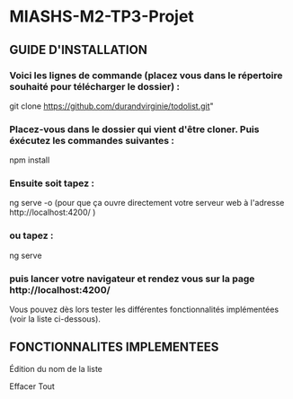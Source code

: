# MIASHS-M2-TP3-Projet

## GUIDE D'INSTALLATION

### Voici les lignes de commande (placez vous dans le répertoire souhaité pour télécharger le dossier) :
  git clone https://github.com/durandvirginie/todolist.git" 

### Placez-vous dans le dossier qui vient d'être cloner. Puis éxécutez les commandes suivantes : 
  npm install
### Ensuite soit tapez :
  ng serve -o 
 (pour que ça ouvre directement votre serveur web à l'adresse http://localhost:4200/ )
### ou tapez :
  ng serve
### puis lancer votre navigateur et rendez vous sur la page http://localhost:4200/

Vous pouvez dès lors tester les différentes fonctionnalités implémentées (voir la liste ci-dessous).

## FONCTIONNALITES IMPLEMENTEES

Édition du nom de la liste

Effacer Tout
